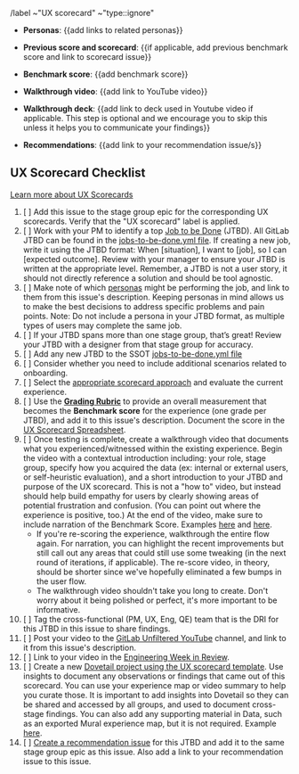 <!--

Title should be: UX Scorecard - {{Stage Group}} FY{{YY}}-Q{{quarter number}} - {{Title or Description of the Evaluated Workflow / JTBD}}
(e.g. “UX Scorecard - Create:Source Code FY21-Q1 - Obtaining screenshots from testing artifacts)

If this UX Scorecard is related to an OKR, append ~OKR to the /label quick action below to automatically add the 'OKR' label.

-->

/label ~"UX scorecard" ~"type::ignore"

- **Personas**: {{add links to related personas}}
- **Previous score and scorecard**: {{if applicable, add previous benchmark score and link to scorecard issue}}
- **Benchmark score**: {{add benchmark score}}
- **Walkthrough video**: {{add link to YouTube video}}
- **Walkthrough deck**: {{add link to deck used in Youtube video if applicable. This step is optional and we encourage you to skip this unless it helps you to communicate your findings}}

- **Recommendations**: {{add link to your recommendation issue/s}}

## UX Scorecard Checklist

[Learn more about UX Scorecards](https://about.gitlab.com/handbook/product/ux/ux-scorecards/)

1. [ ] Add this issue to the stage group epic for the corresponding UX scorecards. Verify that the "UX scorecard" label is applied.
1. [ ] Work with your PM to identify a top [Job to be Done](https://about.gitlab.com/handbook/product/ux/jobs-to-be-done/) (JTBD). All GitLab JTBD can be found in the [jobs-to-be-done.yml file](https://gitlab.com/gitlab-com/www-gitlab-com/-/blob/master/data/jobs_to_be_done.yml). If creating a new job, write it using the JTBD format: When [situation], I want to [job], so I can [expected outcome]. Review with your manager to ensure your JTBD is written at the appropriate level. Remember, a JTBD is not a user story, it should not directly reference a solution and should be tool agnostic. 
1. [ ] Make note of which [personas](https://about.gitlab.com/handbook/product/personas/) might be performing the job, and link to them from this issue's description. Keeping personas in mind allows us to make the best decisions to address specific problems and pain points. Note: Do not include a persona in your JTBD format, as multiple types of users may complete the same job.
1. [ ] If your JTBD spans more than one stage group, that’s great! Review your JTBD with a designer from that stage group for accuracy.
1. [ ] Add any new JTBD to the SSOT [jobs-to-be-done.yml file](https://gitlab.com/gitlab-com/www-gitlab-com/-/blob/master/data/jobs_to_be_done.yml)
1. [ ] Consider whether you need to include additional scenarios related to onboarding.
1. [ ] Select the [appropriate scorecard approach](https://about.gitlab.com/handbook/product/ux/ux-scorecards/#scorecard-approach) and evaluate the current experience. 
1. [ ] Use the [**Grading Rubric**](https://about.gitlab.com/handbook/product/ux/ux-scorecards/#grading-rubric) to provide an overall measurement that becomes the **Benchmark score** for the experience (one grade per JTBD), and add it to this issue's description. Document the score in the [UX Scorecard Spreadsheet](https://docs.google.com/spreadsheets/d/1iw5oj12QdLHOADV8P6ICE3P1U32eKMstpkIR4sPJRTo/edit?usp=sharing).
1. [ ] Once testing is complete, create a walkthrough video that documents what you experienced/witnessed within the existing experience. Begin the video with a contextual introduction including: your role, stage group, specify how you acquired the data (ex: internal or external users, or self-heuristic evaluation), and a short introduction to your JTBD and purpose of the UX scorecard. This is not a "how to" video, but instead should help build empathy for users by clearly showing areas of potential frustration and confusion. (You can point out where the experience is positive, too.) At the end of the video, make sure to include narration of the Benchmark Score. Examples [here](https://www.youtube.com/watch?v=wCnpEGhS8uk&feature=youtu.be) and [here](https://www.youtube.com/watch?v=MkTOwTxsoL8).
   - If you're re-scoring the experience, walkthrough the entire flow again. For narration, you can highlight the recent improvements but still call out any areas that could still use some tweaking (in the next round of iterations, if applicable). The re-score video, in theory, should be shorter since we've hopefully eliminated a few bumps in the user flow.
   - The walkthrough video shouldn't take you long to create. Don't worry about it being polished or perfect, it's more important to be informative.
1. [ ] Tag the cross-functional (PM, UX, Eng, QE) team that is the DRI for this JTBD in this issue to share findings.
1. [ ] Post your video to the [GitLab Unfiltered YouTube](https://www.youtube.com/channel/UCMtZ0sc1HHNtGGWZFDRTh5A) channel, and link to it from this issue's description.
1. [ ] Link to your video in the [Engineering Week in Review](https://docs.google.com/document/d/1JBdCl3MAOSdlgq3kzzRmtzTsFWsTIQ9iQg0RHhMht6E/edit?usp=sharing).
1. [ ] Create a new [Dovetail project using the UX scorecard template](https://dovetailapp.com/projects/new). Use insights to document any observations or findings that came out of this scorecard. You can use your experience map or video summary to help you curate those. It is important to add insights into Dovetail so they can be shared and accessed by all groups, and used to document cross-stage findings. You can also add any supporting material in Data, such as an exported Mural experience map, but it is not required. Example [here](https://dovetailapp.com/projects/6NgpbSMFEDtQIBLPP71F5F/readme).
1. [ ] [Create a recommendation issue](https://gitlab.com/gitlab-org/gitlab-design/issues/new?issuable_template=UX%20Scorecard%20Part%202) for this JTBD and add it to the same stage group epic as this issue. Also add a link to your recommendation issue to this issue.
